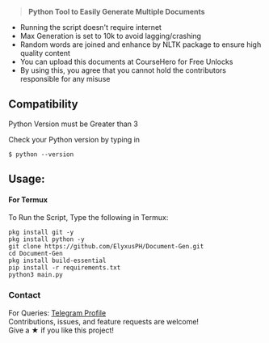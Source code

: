 > **Python Tool to Easily Generate Multiple Documents**


- Running the script doesn't require internet
- Max Generation is set to 10k to avoid lagging/crashing
- Random words are joined and enhance by NLTK package to ensure high quality content
- You can upload this documents at CourseHero for Free Unlocks
- By using this, you agree that you cannot hold the contributors responsible for any misuse

## Compatibility

Python Version must be Greater than 3

Check your Python version by typing in
```shell script
$ python --version
```

## Usage:

#### For Termux

To Run the Script, Type the following in Termux:
```shell script
pkg install git -y 
pkg install python -y 
git clone https://github.com/ElyxusPH/Document-Gen.git
cd Document-Gen
pkg install build-essential
pip install -r requirements.txt
python3 main.py
```

### Contact

For Queries: [Telegram Profile](https://t.me/ElyxusPH)  
Contributions, issues, and feature requests are welcome!  
Give a ★ if you like this project!
